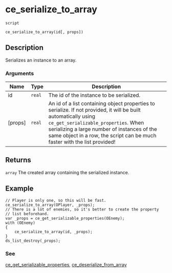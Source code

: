 # ce_serialize_to_array
`script`
```gml
ce_serialize_to_array(id[, props])
```

## Description
Serializes an instance to an array.

### Arguments
| Name | Type | Description |
| ---- | ---- | ----------- |
| id | `real` | The id of the instance to be serialized. |
| [props] | `real` | An id of a list containing object properties to serialize. If not provided, it will be built automatically using  `ce_get_serializable_properties`. When serializing a large number  of instances of the same object in a row, the script can be much  faster with the list provided! |

## Returns
`array` The created array containing the serialized instance.

## Example
```gml
// Player is only one, so this will be fast.
ce_serialize_to_array(OPlayer, _props);
// There is a lot of enemies, so it's better to create the property
// list beforehand.
var _props = ce_get_serializable_properties(OEnemy);
with (OEnemy)
{
    ce_serialize_to_array(id, _props);
}
ds_list_destroy(_props);
```

### See
[ce_get_serializable_properties](ce_get_serializable_properties.html), [ce_deserialize_from_array](ce_deserialize_from_array.html)